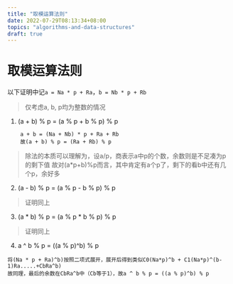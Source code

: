 ```yaml
---
title: "取模运算法则"
date: 2022-07-29T08:13:34+08:00
topics: "algorithms-and-data-structures"
draft: true
---
```


# 取模运算法则

以下证明中记`a = Na * p + Ra`，`b = Nb * p + Rb`

> 仅考虑a, b, p均为整数的情况

1. (a + b) % p = (a % p + b % p) % p 

```
    a + b = (Na + Nb) * p + Ra + Rb
    故(a + b) % p = (Ra + Rb) % p
```

> 除法的本质可以理解为，设a/p，商表示a中p的个数，余数则是不足凑为p的剩下值
> 故对(a\*p+b)%p而言，其中肯定有a个p了，剩下的看b中还有几个p，余好多

2. (a - b) % p = (a % p - b % p) % p 

> 证明同上

3. (a * b) % p = (a % p * b % p) % p 

> 证明同上

4. a ^ b % p = ((a % p)^b) % p 

```
将(Na * p + Ra)^b)按照二项式展开，展开后得到类似C0(Na*p)^b + C1(Na*p)^(b-1)Ra.....+CbRa^b)
故同理，最后的余数在CbRa^b中（Cb等于1），故a ^ b % p = ((a % p)^b) % p 
```
